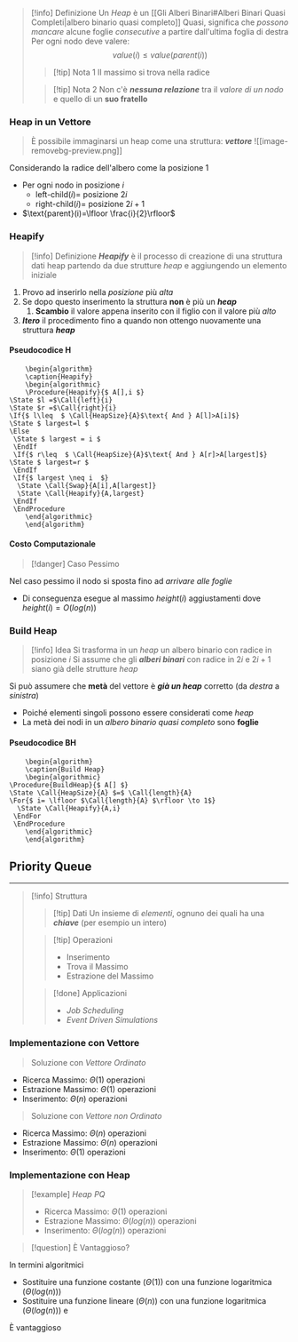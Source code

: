 >[!info] Definizione
>Un *Heap* è un [[Gli Alberi Binari#Alberi Binari Quasi Completi|albero binario quasi completo]]
>Quasi, significa che *possono mancare* alcune foglie *consecutive* a partire dall'ultima foglia di destra
>Per ogni nodo deve valere:
>$$value(i)\leq value(parent(i))$$
>>[!tip] Nota 1
>>Il massimo si trova nella radice
>
>>[!tip] Nota 2
>>Non c'è ***nessuna relazione*** tra il *valore di un nodo* e quello di un **suo fratello**

### Heap in un Vettore
>È possibile immaginarsi un heap come una struttura: ***vettore***
![[image-removebg-preview.png]]

Considerando la radice dell'albero come la posizione 1
- Per ogni nodo in posizione $i$
	- $\text{left-child}(i) =$ posizione $2i$
	- $\text{right-child}(i) =$ posizione $2i+1$
- $\text{parent}(i)=\lfloor \frac{i}{2}\rfloor$
### Heapify
>[!info] Definizione
>***Heapify*** è il processo di creazione di una struttura dati heap partendo da due strutture *heap* e aggiungendo un elemento iniziale

1. Provo ad inserirlo nella *posizione* più *alta*
2. Se dopo questo inserimento la struttura **non** è più un ***heap***
	1. **Scambio** il valore appena inserito con il figlio con il valore più *alto*
3. ***Itero*** il procedimento fino a quando non ottengo nuovamente una struttura ***heap***

#### Pseudocodice H

```pseudo
	\begin{algorithm}
	\caption{Heapify}
	\begin{algorithmic}
	\Procedure{Heapify}{$ A[],i $}
\State $l =$\Call{left}{i}
\State $r =$\Call{right}{i}
\If{$ l\leq  $ \Call{HeapSize}{A}$\text{ And } A[l]>A[i]$}
\State $ largest=l $
\Else 
 \State $ largest = i $
 \EndIf
 \If{$ r\leq  $ \Call{HeapSize}{A}$\text{ And } A[r]>A[largest]$}
\State $ largest=r $
 \EndIf
 \If{$ largest \neq i  $}
  \State \Call{Swap}{A[i],A[largest]}
  \State \Call{Heapify}{A,largest}
 \EndIf
 \EndProcedure
	\end{algorithmic}
	\end{algorithm}
```

#### Costo Computazionale

>[!danger] Caso Pessimo

Nel caso pessimo il nodo si sposta fino ad *arrivare alle foglie*
- Di conseguenza esegue al massimo $height(i)$ aggiustamenti dove $height(i)=O(log(n))$


### Build Heap
>[!info] Idea
>Si trasforma in un *heap* un albero binario con radice in posizione $i$
>Si assume che gli ***alberi binari*** con radice in $2i$ e $2i+1$ siano già delle strutture *heap*

Si può assumere che **metà** del vettore è ***già un heap*** corretto (da *destra* a *sinistra*)
- Poiché elementi singoli possono essere considerati come *heap*
- La metà dei nodi in un *albero binario quasi completo* sono **foglie**

#### Pseudocodice BH
```pseudo
	\begin{algorithm}
	\caption{Build Heap}
	\begin{algorithmic}
\Procedure{BuildHeap}{$ A[] $}
\State \Call{HeapSize}{A} $=$ \Call{length}{A}
\For{$ i= \lfloor $\Call{length}{A} $\rfloor \to 1$}
  \State \Call{Heapify}{A,i}
 \EndFor
 \EndProcedure
	\end{algorithmic}
	\end{algorithm}
```

## Priority Queue
---
>[!info] Struttura 
>>[!tip] Dati
>>Un insieme di *elementi*, ognuno dei quali ha una ***chiave*** (per esempio un intero)
>
>>[!tip] Operazioni
>>- Inserimento
>>- Trova il Massimo
>>- Estrazione del Massimo
>
>>[!done] Applicazioni
>>- *Job Scheduling*
>>- *Event Driven Simulations*


### Implementazione con Vettore
>Soluzione con *Vettore Ordinato*

- Ricerca Massimo: $\Theta(1)$ operazioni
- Estrazione Massimo: $\Theta(1)$ operazioni
- Inserimento: $\Theta(n)$ operazioni

>Soluzione con *Vettore non Ordinato*


- Ricerca Massimo: $\Theta(n)$ operazioni
- Estrazione Massimo: $\Theta(n)$ operazioni
- Inserimento: $\Theta(1)$ operazioni

### Implementazione con Heap
>[!example] *Heap PQ*
>- Ricerca Massimo: $\Theta(1)$ operazioni
>- Estrazione Massimo: $\Theta(log(n))$ operazioni
>- Inserimento: $\Theta(log(n))$ operazioni

>[!question] È Vantaggioso?

In termini algoritmici
- Sostituire una funzione costante ($\Theta(1)$) con una funzione logaritmica ($\Theta(log(n))$)
- Sostituire una funzione lineare ($\Theta(n)$) con una funzione logaritmica ($\Theta(log(n))$) e 

È vantaggioso 